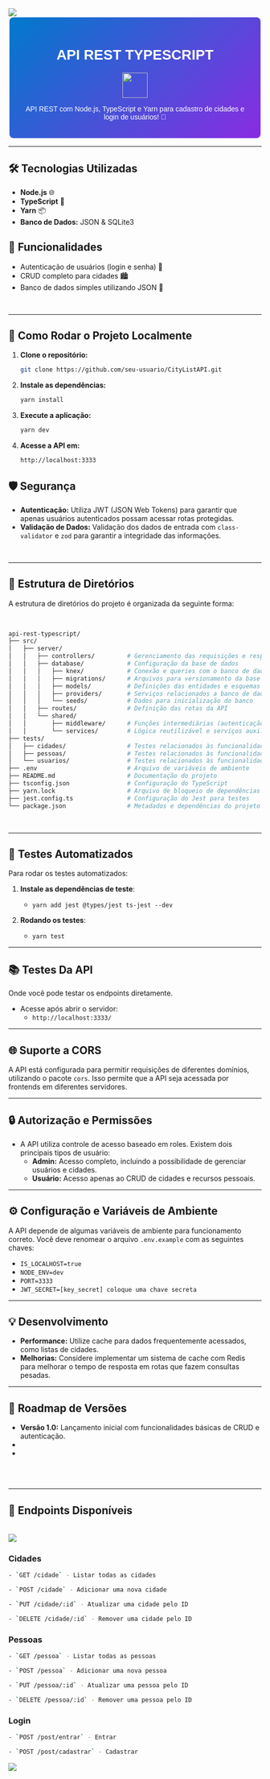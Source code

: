 <img src='https://github.com/user-attachments/assets/6f3ea7cf-8ffe-4bc4-97e5-28f7f003c40d'>

<div align="center" style="font-family: Arial, sans-serif; padding: 20px; background: linear-gradient(135deg, #007acc, #8a2be2); color: #fff; border-radius: 10px; border: 2px solid #fff;">
    <h1> API REST TYPESCRIPT </h1> <img src='https://github.com/user-attachments/assets/cb021ecc-80a6-45b6-8862-34caabda8589' width=50> 
    <p>API REST com Node.js, TypeScript e Yarn para cadastro de cidades e login de usuários! 🔐</p>
    <img src='')
    <br>
</div>

---

## 🛠️ Tecnologias Utilizadas

<ul>
    <li><strong>Node.js</strong> 🌐</li>
    <li><strong>TypeScript</strong> 🦾</li>
    <li><strong>Yarn</strong> 📦</li>
    <li><strong>Banco de Dados:</strong> JSON & SQLite3</li>
</ul>

## 🚀 Funcionalidades

<ul>
    <li>Autenticação de usuários (login e senha) 🔑</li>
    <li>CRUD completo para cidades 🏙️</li>
    <li>Banco de dados simples utilizando JSON 💾</li>
</ul>
<br>

---

## 🎯 Como Rodar o Projeto Localmente

1. **Clone o repositório:**
    ```bash
    git clone https://github.com/seu-usuario/CityListAPI.git
    ```
2. **Instale as dependências:**
    ```bash
    yarn install
    ```
3. **Execute a aplicação:**
    ```bash
    yarn dev
    ```
4. **Acesse a API em:**
    ```bash
    http://localhost:3333
    ```

## 🛡️ Segurança  

- **Autenticação:** Utiliza JWT (JSON Web Tokens) para garantir que apenas usuários autenticados possam acessar rotas protegidas.  
- **Validação de Dados:** Validação dos dados de entrada com `class-validator` e `zod` para garantir a integridade das informações.  
<br>

---

## 📂 Estrutura de Diretórios  

A estrutura de diretórios do projeto é organizada da seguinte forma:

<br>

```bash
api-rest-typescript/  
├── src/  
│   ├── server/  
│   │   ├── controllers/         # Gerenciamento das requisições e respostas  
│   │   ├── database/            # Configuração da base de dados  
│   │   │   ├── knex/            # Conexão e queries com o banco de dados usando Knex  
│   │   │   ├── migrations/      # Arquivos para versionamento da base de dados  
│   │   │   ├── models/          # Definições das entidades e esquemas de dados  
│   │   │   ├── providers/       # Serviços relacionados a banco de dados  
│   │   │   └── seeds/           # Dados para inicialização do banco  
│   │   ├── routes/              # Definição das rotas da API  
│   │   └── shared/  
│   │       ├── middleware/      # Funções intermediárias (autenticação, validação)  
│   │       └── services/        # Lógica reutilizável e serviços auxiliares  
├── tests/  
│   ├── cidades/                 # Testes relacionados às funcionalidades de cidades  
│   ├── pessoas/                 # Testes relacionados às funcionalidades de pessoas  
│   └── usuarios/                # Testes relacionados às funcionalidades de usuários  
├── .env                         # Arquivo de variáveis de ambiente  
├── README.md                    # Documentação do projeto  
├── tsconfig.json                # Configuração do TypeScript  
├── yarn.lock                    # Arquivo de bloqueio de dependências do Yarn  
├── jest.config.ts               # Configuração do Jest para testes  
└── package.json                 # Metadados e dependências do projeto  
```

<br>

---

## 🧪 Testes Automatizados  

Para rodar os testes automatizados:

1. **Instale as dependências de teste**:  
    - `yarn add jest @types/jest ts-jest --dev`

2. **Rodando os testes**:  
    - `yarn test`

---

## 📚 Testes Da API  

Onde você pode testar os endpoints diretamente.

- Acesse após abrir o servidor:  
    - `http://localhost:3333/`

---

## 🌐 Suporte a CORS  

A API está configurada para permitir requisições de diferentes domínios, utilizando o pacote `cors`. Isso permite que a API seja acessada por frontends em diferentes servidores.

---

## 🔒 Autorização e Permissões  

- A API utiliza controle de acesso baseado em roles. Existem dois principais tipos de usuário:
  - **Admin:** Acesso completo, incluindo a possibilidade de gerenciar usuários e cidades.
  - **Usuário:** Acesso apenas ao CRUD de cidades e recursos pessoais.

---

## ⚙️ Configuração e Variáveis de Ambiente  

A API depende de algumas variáveis de ambiente para funcionamento correto. Você deve renomear o arquivo `.env.example` com as seguintes chaves:

- `IS_LOCALHOST=true`
- `NODE_ENV=dev`
- `PORT=3333`
- `JWT_SECRET=[key_secret] coloque uma chave secreta`

---

## 💡 Desenvolvimento  

- **Performance:** Utilize cache para dados frequentemente acessados, como listas de cidades.  
- **Melhorias:** Considere implementar um sistema de cache com Redis para melhorar o tempo de resposta em rotas que fazem consultas pesadas.

---

## 📅 Roadmap de Versões  

- **Versão 1.0:** Lançamento inicial com funcionalidades básicas de CRUD e autenticação.  
-
-

<br><br>

---

## 📝 Endpoints Disponíveis  
 <br>
 <img src='https://github.com/user-attachments/assets/8d33268b-9507-40b8-9b5f-b6da58b95c0c')    
 <br> 
 
### Cidades  
```bash
- `GET /cidade` - Listar todas as cidades
```
```bash
- `POST /cidade` - Adicionar uma nova cidade
```
```bash
- `PUT /cidade/:id` - Atualizar uma cidade pelo ID
```
```bash
- `DELETE /cidade/:id` - Remover uma cidade pelo ID
```

### Pessoas  
```bash
- `GET /pessoa` - Listar todas as pessoas
```
```bash
- `POST /pessoa` - Adicionar uma nova pessoa
```
```bash
- `PUT /pessoa/:id` - Atualizar uma pessoa pelo ID
```
```bash
- `DELETE /pessoa/:id` - Remover uma pessoa pelo ID
```

### Login  
```bash
- `POST /post/entrar` - Entrar
```
```bash 
- `POST /post/cadastrar` - Cadastrar 
```

<img src='https://github.com/user-attachments/assets/6f3ea7cf-8ffe-4bc4-97e5-28f7f003c40d'>
